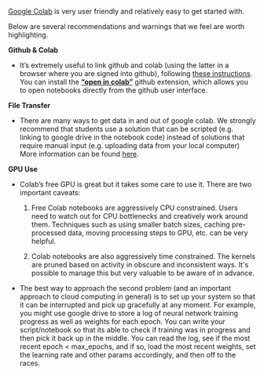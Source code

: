 [Google Colab](https://colab.research.google.com/) is very user friendly and relatively easy to get started with.

Below are several recommendations and warnings that we feel are worth highlighting.

**Github & Colab**

* It’s extremely useful to link github and colab (using the latter in a browser where you are signed into github), following [these instructions](https://colab.research.google.com/github/googlecolab/colabtools/blob/master/notebooks/colab-github-demo.ipynb#scrollTo=Rmai0dD30XzL). 
You can install the [**“open in colab”**](https://chrome.google.com/webstore/detail/open-in-colab/iogfkhleblhcpcekbiedikdehleodpjo?hl=en) github extension, which allows you to open notebooks directly from the github user interface.

**File Transfer**

* There are many ways to get data in and out of google colab. We strongly recommend that students use a solution that can be scripted (e.g. linking to google drive in the notebook code) instead of solutions that require manual input (e.g. uploading data from your local computer) More information can be found [here](https://colab.research.google.com/notebooks/io.ipynb).
  
**GPU Use**
 
* Colab’s free GPU is great but it takes some care to use it. There are two important caveats:
  1. Free Colab notebooks are aggressively CPU constrained. Users need to watch out for CPU bottlenecks and creatively work around them. Techniques such as using smaller batch sizes, caching pre-processed data, moving processing steps to GPU, etc. can be very helpful.

  2. Colab notebooks are also aggressively time constrained. The kernels are pruned based on activity in obscure and inconsistent ways. It's possible to manage this but very valuable to be aware of in advance.

* The best way to approach the second problem (and an important approach to cloud computing in general) is to set up your system so that it can be interrupted and pick up gracefully at any moment. For example, you might use google drive to store a log of neural network training progress as well as weights for each epoch. You can write your script/notebook so that its able to check if training was in progress and then pick it back up in the middle. You can read the log, see if the most recent epoch < max_epochs, and if so, load the most recent weights, set the learning rate and other params accordingly, and then off to the races.
